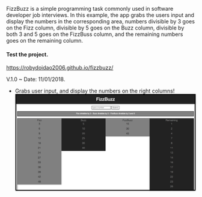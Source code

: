 FizzBuzz is a simple programming task commonly used in software developer job interviews.
In this example, the app grabs the users input and display the numbers in the corresponding area,
numbers divisible by 3 goes on the Fizz column, divisible by 5 goes on the Buzz column, divisible by both 3 and 5 goes 
on the FizzBuss column, and the remaining numbers goes on the remaining column.

#### Test the project. 
https://robydoidao2006.github.io/fizzbuzz/

V.1.0 ~ Date: 11/01/2018.
- Grabs user input, and display the numbers on the right columns!
![alt text](assets/images/github/v1.jpg)
